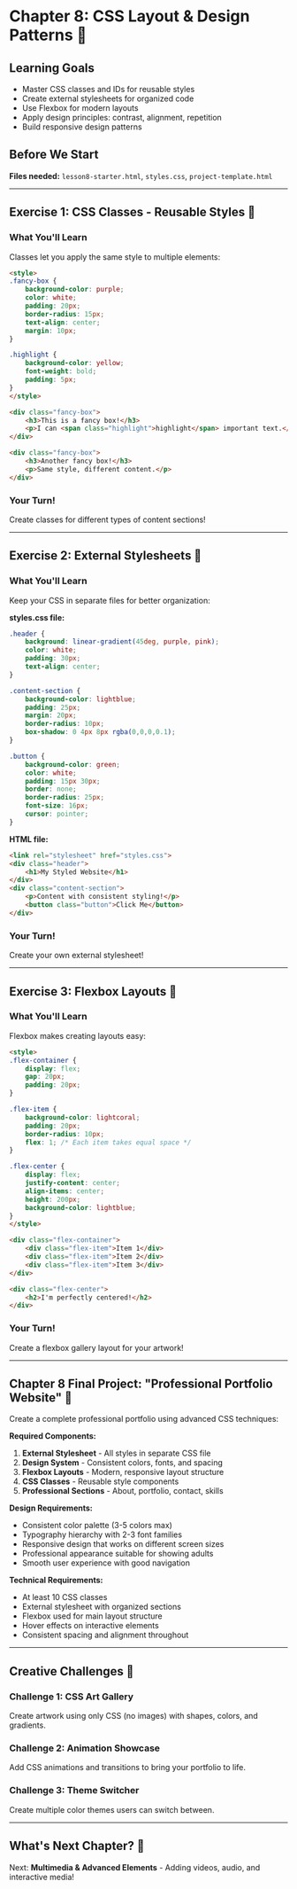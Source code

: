 # Chapter 8: CSS Layout & Design Patterns 🎨

## Learning Goals
- Master CSS classes and IDs for reusable styles
- Create external stylesheets for organized code
- Use Flexbox for modern layouts
- Apply design principles: contrast, alignment, repetition
- Build responsive design patterns

## Before We Start
**Files needed:** `lesson8-starter.html`, `styles.css`, `project-template.html`

---

## Exercise 1: CSS Classes - Reusable Styles 🔄

### What You'll Learn
Classes let you apply the same style to multiple elements:

```html
<style>
.fancy-box {
    background-color: purple;
    color: white;
    padding: 20px;
    border-radius: 15px;
    text-align: center;
    margin: 10px;
}

.highlight {
    background-color: yellow;
    font-weight: bold;
    padding: 5px;
}
</style>

<div class="fancy-box">
    <h3>This is a fancy box!</h3>
    <p>I can <span class="highlight">highlight</span> important text.</p>
</div>

<div class="fancy-box">
    <h3>Another fancy box!</h3>
    <p>Same style, different content.</p>
</div>
```

### Your Turn!
Create classes for different types of content sections!

---

## Exercise 2: External Stylesheets 📁

### What You'll Learn
Keep your CSS in separate files for better organization:

**styles.css file:**
```css
.header {
    background: linear-gradient(45deg, purple, pink);
    color: white;
    padding: 30px;
    text-align: center;
}

.content-section {
    background-color: lightblue;
    padding: 25px;
    margin: 20px;
    border-radius: 10px;
    box-shadow: 0 4px 8px rgba(0,0,0,0.1);
}

.button {
    background-color: green;
    color: white;
    padding: 15px 30px;
    border: none;
    border-radius: 25px;
    font-size: 16px;
    cursor: pointer;
}
```

**HTML file:**
```html
<link rel="stylesheet" href="styles.css">
<div class="header">
    <h1>My Styled Website</h1>
</div>
<div class="content-section">
    <p>Content with consistent styling!</p>
    <button class="button">Click Me</button>
</div>
```

### Your Turn!
Create your own external stylesheet!

---

## Exercise 3: Flexbox Layouts 📐

### What You'll Learn
Flexbox makes creating layouts easy:

```html
<style>
.flex-container {
    display: flex;
    gap: 20px;
    padding: 20px;
}

.flex-item {
    background-color: lightcoral;
    padding: 20px;
    border-radius: 10px;
    flex: 1; /* Each item takes equal space */
}

.flex-center {
    display: flex;
    justify-content: center;
    align-items: center;
    height: 200px;
    background-color: lightblue;
}
</style>

<div class="flex-container">
    <div class="flex-item">Item 1</div>
    <div class="flex-item">Item 2</div>
    <div class="flex-item">Item 3</div>
</div>

<div class="flex-center">
    <h2>I'm perfectly centered!</h2>
</div>
```

### Your Turn!
Create a flexbox gallery layout for your artwork!

---

## Chapter 8 Final Project: "Professional Portfolio Website" 💼

Create a complete professional portfolio using advanced CSS techniques:

**Required Components:**
1. **External Stylesheet** - All styles in separate CSS file
2. **Design System** - Consistent colors, fonts, and spacing
3. **Flexbox Layouts** - Modern, responsive layout structure
4. **CSS Classes** - Reusable style components
5. **Professional Sections** - About, portfolio, contact, skills

**Design Requirements:**
- Consistent color palette (3-5 colors max)
- Typography hierarchy with 2-3 font families
- Responsive design that works on different screen sizes
- Professional appearance suitable for showing adults
- Smooth user experience with good navigation

**Technical Requirements:**
- At least 10 CSS classes
- External stylesheet with organized sections
- Flexbox used for main layout structure
- Hover effects on interactive elements
- Consistent spacing and alignment throughout

---

## Creative Challenges 🎯

### Challenge 1: CSS Art Gallery
Create artwork using only CSS (no images) with shapes, colors, and gradients.

### Challenge 2: Animation Showcase
Add CSS animations and transitions to bring your portfolio to life.

### Challenge 3: Theme Switcher
Create multiple color themes users can switch between.

---

## What's Next Chapter? 📅
Next: **Multimedia & Advanced Elements** - Adding videos, audio, and interactive media!
